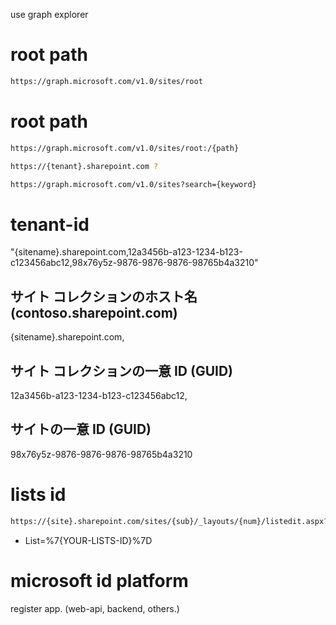 use graph explorer

# root path
```sh
https://graph.microsoft.com/v1.0/sites/root
```


# root path
```sh
https://graph.microsoft.com/v1.0/sites/root:/{path}

https://{tenant}.sharepoint.com ?

https://graph.microsoft.com/v1.0/sites?search={keyword}
```

# tenant-id
"{sitename}.sharepoint.com,12a3456b-a123-1234-b123-c123456abc12,98x76y5z-9876-9876-9876-98765b4a3210"

## サイト コレクションのホスト名 (contoso.sharepoint.com)
{sitename}.sharepoint.com,

## サイト コレクションの一意 ID (GUID)
12a3456b-a123-1234-b123-c123456abc12,

## サイトの一意 ID (GUID)
98x76y5z-9876-9876-9876-98765b4a3210


# lists id

```sh
https://{site}.sharepoint.com/sites/{sub}/_layouts/{num}/listedit.aspx?List=%7{YOUR-LISTS-ID}%7D
```

* List=%7{YOUR-LISTS-ID}%7D


# microsoft id platform

register app. (web-api, backend, others.)
